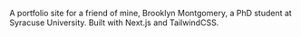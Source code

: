 A portfolio site for a friend of mine, Brooklyn Montgomery, a PhD student at Syracuse University. Built with Next.js and TailwindCSS.
